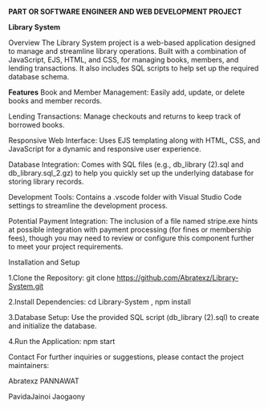 **PART OR SOFTWARE ENGINEER AND WEB DEVELOPMENT PROJECT**

**Library System**

Overview
The Library System project is a web-based application designed to manage and streamline library operations. Built with a combination of JavaScript, EJS, HTML, and CSS, for managing books, members, and lending transactions. It also includes SQL scripts to help set up the required database schema.

**Features**
Book and Member Management:
Easily add, update, or delete books and member records.

Lending Transactions:
Manage checkouts and returns to keep track of borrowed books.

Responsive Web Interface:
Uses EJS templating along with HTML, CSS, and JavaScript for a dynamic and responsive user experience.

Database Integration:
Comes with SQL files (e.g., db_library (2).sql and db_library.sql_2.gz) to help you quickly set up the underlying database for storing library records.

Development Tools:
Contains a .vscode folder with Visual Studio Code settings to streamline the development process.

Potential Payment Integration:
The inclusion of a file named stripe.exe hints at possible integration with payment processing (for fines or membership fees), though you may need to review or configure this component further to meet your project requirements.


Installation and Setup

1.Clone the Repository: git clone https://github.com/Abratexz/Library-System.git

2.Install Dependencies: cd Library-System , npm install

3.Database Setup: Use the provided SQL script (db_library (2).sql) to create and initialize the database.

4.Run the Application: npm start


Contact
For further inquiries or suggestions, please contact the project maintainers:

Abratexz PANNAWAT

PavidaJainoi Jaogaony


